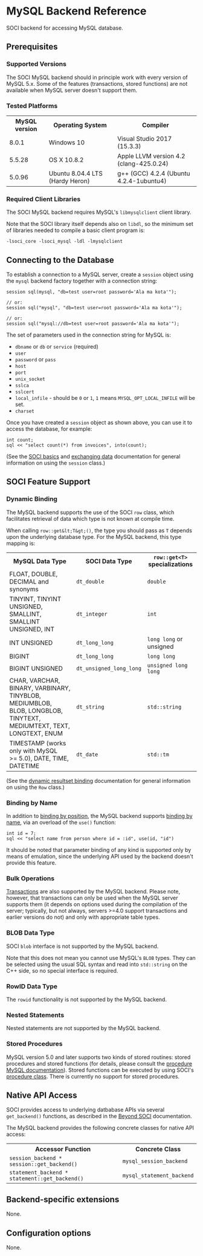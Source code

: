 # MySQL Backend Reference

SOCI backend for accessing MySQL database.

## Prerequisites

### Supported Versions

The SOCI MySQL backend should in principle work with every version of MySQL 5.x. Some of the features (transactions, stored functions) are not available when MySQL server doesn't support them.

### Tested Platforms

<table>
<tbody>
<tr><th>MySQL version</th><th>Operating System</th><th>Compiler</th></tr>
<tr><td>8.0.1</td><td>Windows 10</td><td>Visual Studio 2017 (15.3.3)</td></tr>
<tr><td>5.5.28</td><td>OS X 10.8.2</td><td>Apple LLVM version 4.2 (clang-425.0.24)</td></tr>
<tr><td>5.0.96</td><td>Ubuntu 8.04.4 LTS (Hardy Heron)</td><td>g++ (GCC) 4.2.4 (Ubuntu 4.2.4-1ubuntu4)</td></tr>
</tbody>
</table>

### Required Client Libraries

The SOCI MySQL backend requires MySQL's `libmysqlclient` client library.

Note that the SOCI library itself depends also on `libdl`, so the minimum set of libraries needed to compile a basic client program is:

    -lsoci_core -lsoci_mysql -ldl -lmysqlclient

## Connecting to the Database

To establish a connection to a MySQL server, create a `session` object using the `mysql` backend factory together with a connection string:

    session sql(mysql, "db=test user=root password='Ala ma kota'");

    // or:
    session sql("mysql", "db=test user=root password='Ala ma kota'");

    // or:
    session sql("mysql://db=test user=root password='Ala ma kota'");

The set of parameters used in the connection string for MySQL is:

* `dbname` or `db` or `service` (required)
* `user`
* `password` or `pass`
* `host`
* `port`
* `unix_socket`
* `sslca`
* `sslcert`
* `local_infile` - should be `0` or `1`, `1` means `MYSQL_OPT_LOCAL_INFILE` will be set.
* `charset`

Once you have created a `session` object as shown above, you can use it to access the database, for example:

    int count;
    sql << "select count(*) from invoices", into(count);


(See the [SOCI basics]("../basics.html) and [exchanging data](../exchange.html) documentation for general information on using the `session` class.)

## SOCI Feature Support

### Dynamic Binding

The MySQL backend supports the use of the SOCI `row` class, which facilitates retrieval of data which type is not known at compile time.

When calling `row::get&lt;T&gt;()`, the type you should pass as `T` depends upon the underlying database type.
For the MySQL backend, this type mapping is:

<table>
  <tbody>
    <tr>
      <th>MySQL Data Type</th>
      <th>SOCI Data Type</th>
      <th><code>row::get&lt;T&gt;</code> specializations</th>
    </tr>
    <tr>
      <td>FLOAT, DOUBLE, DECIMAL and synonyms</td>
      <td><code>dt_double</code></td>
      <td><code>double</code></td>
    </tr>
    <tr>
      <td>TINYINT, TINYINT UNSIGNED, SMALLINT, SMALLINT UNSIGNED, INT</td>
      <td><code>dt_integer</code></td>
      <td><code>int</code></td>
    </tr>
    <tr>
      <td>INT UNSIGNED</td>
      <td><code>dt_long_long</code></td>
      <td><code>long long</code> or </code>unsigned</code></td>
    </tr>
    <tr>
      <td>BIGINT</td>
      <td><code>dt_long_long</code></td>
      <td><code>long long</code></td>
    </tr>
    <tr>
      <td>BIGINT UNSIGNED</td>
      <td><code>dt_unsigned_long_long</code></td>
      <td><code>unsigned long long</code></td>
    </tr>
    <tr>
      <td>CHAR, VARCHAR, BINARY, VARBINARY, TINYBLOB, MEDIUMBLOB, BLOB,
      LONGBLOB, TINYTEXT, MEDIUMTEXT, TEXT, LONGTEXT, ENUM</td>
      <td><code>dt_string</code></td>
      <td><code>std::string</code></td>
    </tr>
    <tr>
      <td>TIMESTAMP (works only with MySQL >=&nbsp;5.0), DATE,
      TIME, DATETIME</td>
      <td><code>dt_date</code></td>
      <td><code>std::tm</code></td>
    </tr>
  </tbody>
</table>

(See the [dynamic resultset binding](../exchange.html#dynamic) documentation for general information on using the `Row` class.)

### Binding by Name

In addition to [binding by position](../exchange.html#bind_position), the MySQL backend supports
[binding by name](../exchange.html#bind_name), via an overload of the `use()` function:

    int id = 7;
    sql << "select name from person where id = :id", use(id, "id")

It should be noted that parameter binding of any kind is supported only by means of emulation, since the underlying API used by the backend doesn't provide this feature.

### Bulk Operations

[Transactions](../statements.html#transactions) are also supported by the MySQL backend. Please note, however, that transactions can only be used when the MySQL server supports them (it depends on options used during the compilation of the server; typically, but not always, servers >=4.0 support transactions and earlier versions do not) and only with appropriate table types.

### BLOB Data Type

SOCI `blob` interface is not supported by the MySQL backend.

Note that this does not mean you cannot use MySQL's `BLOB` types.  They can be selected using the usual SQL syntax and read into `std::string` on the C++ side, so no special interface is required.

### RowID Data Type

The `rowid` functionality is not supported by the MySQL backend.

### Nested Statements

Nested statements are not supported by the MySQL backend.

### Stored Procedures

MySQL version 5.0 and later supports two kinds of stored routines: stored procedures and stored functions (for details, please consult the [procedure MySQL documentation](http://dev.mysql.com/doc/refman/5.0/en/stored-procedures.html)). Stored functions can be executed by using SOCI's [procedure class](../statements.html#procedures). There is currently no support for stored procedures.

## Native API Access

SOCI provides access to underlying datbabase APIs via several `get_backend()` functions, as described in the [Beyond SOCI](../beyond.html) documentation.

The MySQL backend provides the following concrete classes for native API access:

<table>
  <tbody>
    <tr>
      <th>Accessor Function</th>
      <th>Concrete Class</th>
    </tr>
    <tr>
      <td><code>session_backend * session::get_backend()</code></td>
      <td><code>mysql_session_backend</code></td>
    </tr>
    <tr>
      <td><code>statement_backend * statement::get_backend()</code></td>
      <td><code>mysql_statement_backend</code></td>
    </tr>
  </tbody>
</table>

## Backend-specific extensions

None.

## Configuration options

None.
